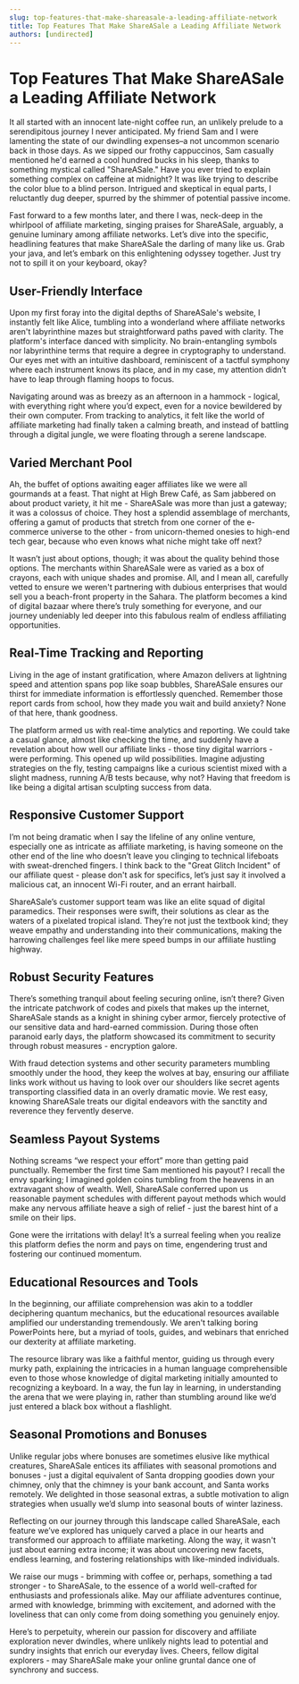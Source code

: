 ```yaml
---
slug: top-features-that-make-shareasale-a-leading-affiliate-network
title: Top Features That Make ShareASale a Leading Affiliate Network
authors: [undirected]
---
```



# Top Features That Make ShareASale a Leading Affiliate Network

It all started with an innocent late-night coffee run, an unlikely prelude to a serendipitous journey I never anticipated. My friend Sam and I were lamenting the state of our dwindling expenses–a not uncommon scenario back in those days. As we sipped our frothy cappuccinos, Sam casually mentioned he'd earned a cool hundred bucks in his sleep, thanks to something mystical called "ShareASale." Have you ever tried to explain something complex on caffeine at midnight? It was like trying to describe the color blue to a blind person. Intrigued and skeptical in equal parts, I reluctantly dug deeper, spurred by the shimmer of potential passive income.

Fast forward to a few months later, and there I was, neck-deep in the whirlpool of affiliate marketing, singing praises for ShareASale, arguably, a genuine luminary among affiliate networks. Let’s dive into the specific, headlining features that make ShareASale the darling of many like us. Grab your java, and let’s embark on this enlightening odyssey together. Just try not to spill it on your keyboard, okay?

## User-Friendly Interface

Upon my first foray into the digital depths of ShareASale's website, I instantly felt like Alice, tumbling into a wonderland where affiliate networks aren't labyrinthine mazes but straightforward paths paved with clarity. The platform's interface danced with simplicity. No brain-entangling symbols nor labyrinthine terms that require a degree in cryptography to understand. Our eyes met with an intuitive dashboard, reminiscent of a tactful symphony where each instrument knows its place, and in my case, my attention didn’t have to leap through flaming hoops to focus.

Navigating around was as breezy as an afternoon in a hammock - logical, with everything right where you’d expect, even for a novice bewildered by their own computer. From tracking to analytics, it felt like the world of affiliate marketing had finally taken a calming breath, and instead of battling through a digital jungle, we were floating through a serene landscape.

## Varied Merchant Pool

Ah, the buffet of options awaiting eager affiliates like we were all gourmands at a feast. That night at High Brew Café, as Sam jabbered on about product variety, it hit me - ShareASale was more than just a gateway; it was a colossus of choice. They host a splendid assemblage of merchants, offering a gamut of products that stretch from one corner of the e-commerce universe to the other - from unicorn-themed onesies to high-end tech gear, because who even knows what niche might take off next?

It wasn’t just about options, though; it was about the quality behind those options. The merchants within ShareASale were as varied as a box of crayons, each with unique shades and promise. All, and I mean all, carefully vetted to ensure we weren't partnering with dubious enterprises that would sell you a beach-front property in the Sahara. The platform becomes a kind of digital bazaar where there’s truly something for everyone, and our journey undeniably led deeper into this fabulous realm of endless affiliating opportunities.

## Real-Time Tracking and Reporting

Living in the age of instant gratification, where Amazon delivers at lightning speed and attention spans pop like soap bubbles, ShareASale ensures our thirst for immediate information is effortlessly quenched. Remember those report cards from school, how they made you wait and build anxiety? None of that here, thank goodness. 

The platform armed us with real-time analytics and reporting. We could take a casual glance, almost like checking the time, and suddenly have a revelation about how well our affiliate links - those tiny digital warriors - were performing. This opened up wild possibilities. Imagine adjusting strategies on the fly, testing campaigns like a curious scientist mixed with a slight madness, running A/B tests because, why not? Having that freedom is like being a digital artisan sculpting success from data.

## Responsive Customer Support

I’m not being dramatic when I say the lifeline of any online venture, especially one as intricate as affiliate marketing, is having someone on the other end of the line who doesn’t leave you clinging to technical lifeboats with sweat-drenched fingers. I think back to the "Great Glitch Incident" of our affiliate quest - please don't ask for specifics, let’s just say it involved a malicious cat, an innocent Wi-Fi router, and an errant hairball.

ShareASale’s customer support team was like an elite squad of digital paramedics. Their responses were swift, their solutions as clear as the waters of a pixelated tropical island. They’re not just the textbook kind; they weave empathy and understanding into their communications, making the harrowing challenges feel like mere speed bumps in our affiliate hustling highway.

## Robust Security Features

There’s something tranquil about feeling securing online, isn’t there? Given the intricate patchwork of codes and pixels that makes up the internet, ShareASale stands as a knight in shining cyber armor, fiercely protective of our sensitive data and hard-earned commission. During those often paranoid early days, the platform showcased its commitment to security through robust measures - encryption galore.

With fraud detection systems and other security parameters mumbling smoothly under the hood, they keep the wolves at bay, ensuring our affiliate links work without us having to look over our shoulders like secret agents transporting classified data in an overly dramatic movie. We rest easy, knowing ShareASale treats our digital endeavors with the sanctity and reverence they fervently deserve.

## Seamless Payout Systems

Nothing screams “we respect your effort” more than getting paid punctually. Remember the first time Sam mentioned his payout? I recall the envy sparking; I imagined golden coins tumbling from the heavens in an extravagant show of wealth. Well, ShareASale conferred upon us reasonable payment schedules with different payout methods which would make any nervous affiliate heave a sigh of relief - just the barest hint of a smile on their lips.

Gone were the irritations with delay! It’s a surreal feeling when you realize this platform defies the norm and pays on time, engendering trust and fostering our continued momentum.

## Educational Resources and Tools

In the beginning, our affiliate comprehension was akin to a toddler deciphering quantum mechanics, but the educational resources available amplified our understanding tremendously. We aren't talking boring PowerPoints here, but a myriad of tools, guides, and webinars that enriched our dexterity at affiliate marketing.

The resource library was like a faithful mentor, guiding us through every murky path, explaining the intricacies in a human language comprehensible even to those whose knowledge of digital marketing initially amounted to recognizing a keyboard. In a way, the fun lay in learning, in understanding the arena that we were playing in, rather than stumbling around like we’d just entered a black box without a flashlight.

## Seasonal Promotions and Bonuses

Unlike regular jobs where bonuses are sometimes elusive like mythical creatures, ShareASale entices its affiliates with seasonal promotions and bonuses - just a digital equivalent of Santa dropping goodies down your chimney, only that the chimney is your bank account, and Santa works remotely. We delighted in those seasonal extras, a subtle motivation to align strategies when usually we’d slump into seasonal bouts of winter laziness.

Reflecting on our journey through this landscape called ShareASale, each feature we’ve explored has uniquely carved a place in our hearts and transformed our approach to affiliate marketing. Along the way, it wasn't just about earning extra income; it was about uncovering new facets, endless learning, and fostering relationships with like-minded individuals. 

We raise our mugs - brimming with coffee or, perhaps, something a tad stronger - to ShareASale, to the essence of a world well-crafted for enthusiasts and professionals alike. May our affiliate adventures continue, armed with knowledge, brimming with excitement, and adorned with the loveliness that can only come from doing something you genuinely enjoy.

Here’s to perpetuity, wherein our passion for discovery and affiliate exploration never dwindles, where unlikely nights lead to potential and sundry insights that enrich our everyday lives. Cheers, fellow digital explorers - may ShareASale make your online gruntal dance one of synchrony and success.